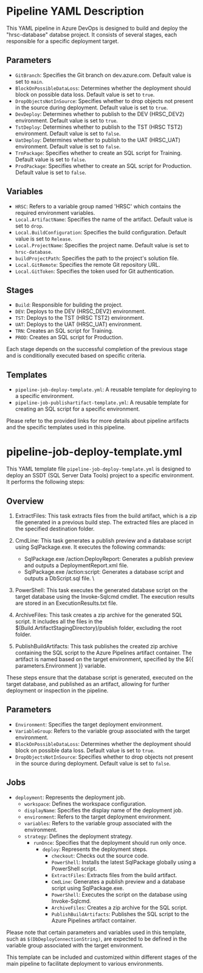 # Pipeline YAML Description

This YAML pipeline in Azure DevOps is designed to build and deploy the "hrsc-database" databse project. It consists of several stages, each responsible for a specific deployment target.

## Parameters
- `GitBranch`: Specifies the Git branch on dev.azure.com. Default value is set to `main`.
- `BlockOnPossibleDataLoss`: Determines whether the deployment should block on possible data loss. Default value is set to `true`.
- `DropObjectsNotInSource`: Specifies whether to drop objects not present in the source during deployment. Default value is set to `true`.
- `DevDeploy`: Determines whether to publish to the DEV (HRSC_DEV2) environment. Default value is set to `true`.
- `TstDeploy`: Determines whether to publish to the TST (HRSC TST2) environment. Default value is set to `false`.
- `UatDeploy`: Determines whether to publish to the UAT (HRSC_UAT) environment. Default value is set to `false`.
- `TrnPackage`: Specifies whether to create an SQL script for Training. Default value is set to `false`.
- `ProdPackage`: Specifies whether to create an SQL script for Production. Default value is set to `false`.

## Variables
- `HRSC`: Refers to a variable group named 'HRSC' which contains the required environment variables.
- `Local.ArtifactName`: Specifies the name of the artifact. Default value is set to `drop`.
- `Local.BuildConfiguration`: Specifies the build configuration. Default value is set to `Release`.
- `Local.ProjectName`: Specifies the project name. Default value is set to `hrsc-database`.
- `buildProjectPath`: Specifies the path to the project's solution file.
- `Local.GitRemote`: Specifies the remote Git repository URL.
- `Local.GitToken`: Specifies the token used for Git authentication.

## Stages
- `Build`: Responsible for building the project.
- `DEV`: Deploys to the DEV (HRSC_DEV2) environment.
- `TST`: Deploys to the TST (HRSC TST2) environment.
- `UAT`: Deploys to the UAT (HRSC_UAT) environment.
- `TRN`: Creates an SQL script for Training.
- `PROD`: Creates an SQL script for Production.

Each stage depends on the successful completion of the previous stage and is conditionally executed based on specific criteria.

## Templates
- `pipeline-job-deploy-template.yml`: A reusable template for deploying to a specific environment.
- `pipeline-job-publishartifact-template.yml`: A reusable template for creating an SQL script for a specific environment.

Please refer to the provided links for more details about pipeline artifacts and the specific templates used in this pipeline.


# pipeline-job-deploy-template.yml

This YAML template file `pipeline-job-deploy-template.yml` is designed to deploy an SSDT (SQL Server Data Tools) project to a specific environment. It performs the following steps:

## Overview
1. ExtractFiles: This task extracts files from the build artifact, which is a zip file generated in a previous build step. The extracted files are placed in the specified destination folder.

2. CmdLine: This task generates a publish preview and a database script using SqlPackage.exe. It executes the following commands:
   - SqlPackage.exe /action:DeployReport: Generates a publish preview and outputs a DeploymentReport.xml file.
   - SqlPackage.exe /action:script: Generates a database script and outputs a DbScript.sql file.
\

3. PowerShell: This task executes the generated database script on the target database using the Invoke-Sqlcmd cmdlet. The execution results are stored in an ExecutionResults.txt file.

4. ArchiveFiles: This task creates a zip archive for the generated SQL script. It includes all the files in the $(Build.ArtifactStagingDirectory)/publish folder, excluding the root folder.

5. PublishBuildArtifacts: This task publishes the created zip archive containing the SQL script to the Azure Pipelines artifact container. The artifact is named based on the target environment, specified by the ${{ parameters.Environment }} variable.

These steps ensure that the database script is generated, executed on the target database, and published as an artifact, allowing for further deployment or inspection in the pipeline.

## Parameters
- `Environment`: Specifies the target deployment environment.
- `VariableGroup`: Refers to the variable group associated with the target environment.
- `BlockOnPossibleDataLoss`: Determines whether the deployment should block on possible data loss. Default value is set to `true`.
- `DropObjectsNotInSource`: Specifies whether to drop objects not present in the source during deployment. Default value is set to `false`.

## Jobs
- `deployment`: Represents the deployment job.
  - `workspace`: Defines the workspace configuration.
  - `displayName`: Specifies the display name of the deployment job.
  - `environment`: Refers to the target deployment environment.
  - `variables`: Refers to the variable group associated with the environment.
  - `strategy`: Defines the deployment strategy.
    - `runOnce`: Specifies that the deployment should run only once.
      - `deploy`: Represents the deployment steps.
        - `checkout`: Checks out the source code.
        - `PowerShell`: Installs the latest SqlPackage globally using a PowerShell script.
        - `ExtractFiles`: Extracts files from the build artifact.
        - `CmdLine`: Generates a publish preview and a database script using SqlPackage.exe.
        - `PowerShell`: Executes the script on the database using Invoke-Sqlcmd.
        - `ArchiveFiles`: Creates a zip archive for the SQL script.
        - `PublishBuildArtifacts`: Publishes the SQL script to the Azure Pipelines artifact container.

Please note that certain parameters and variables used in this template, such as `$(DbDeployConnectionString)`, are expected to be defined in the variable group associated with the target environment.

This template can be included and customized within different stages of the main pipeline to facilitate deployment to various environments.